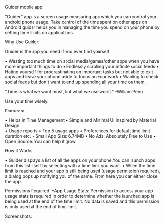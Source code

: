 Guider mobile app:

“Guider” app is a screen usage measuring app which you can control your android phone usage.
Take control of the time spent on other apps on Android guider helps you in managing the time you spend on your phone by setting time limits on applications.

Why Use Guider:

Guider is the app you need if you ever find yourself

• Wasting too much time on social media/games/other apps when you have more important things to do 
• Endlessly scrolling your infinite social feeds • Hating yourself for procrastinating on important tasks but not able to exit apps and leave your phone aside to focus on your work 
• Wanting to check social feeds but don't want to end up spending all your time on them.

"Time is what we want most, but what we use worst." -William Penn

Use your time wisely.

Features:

• Helps in Time Management 
• Simple and Minimal UI inspired by Material Design  
• Usage reports 
• Top 5 usage apps 
• Preferences for default time limit duration etc. 
• Small App Size: 6.74MB 
• No Ads: Absolutely Free to Use 
• Open Source: You can help it grow

How it Works:

• Guider displays a list of all the apps on your phone.You can launch apps from this list itself by selecting with a time limit you want. 
• When the time limit is reached and your app is still being used (usage permission required), a dialog pops up notifying you of the same. From here you can either close the app. 

Permissions Required:
•App Usage Stats: Permission to access your app usage stats is required in order to determine whether the launched app is being used at the end of the time limit.
No data is saved and this permission is only used at the end of time limit. 

Screenshots: